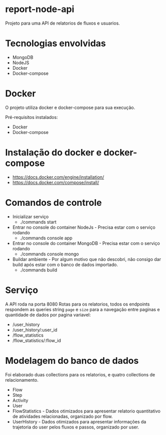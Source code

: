 # report-node-api

Projeto para uma API de relatorios de fluxos e usuarios.

# Tecnologias envolvidas
- MongoDB
- NodeJS
- Docker
- Docker-compose

# Docker
O projeto utiliza docker e docker-compose para sua execução.

Pré-requisitos instalados:
- Docker
- Docker-compose

# Instalação do docker e docker-compose

- https://docs.docker.com/engine/installation/
- https://docs.docker.com/compose/install/

# Comandos de controle

 - Inicializar serviço
   - ./commands start
 - Entrar no console do container NodeJs - Precisa estar com o serviço rodando
   - ./commands console app
 - Entrar no console do container MongoDB - Precisa estar com o serviço rodando
   - ./commands console mongo
 - Buildar ambiente - Por algum motivo que não descobri, não consigo dar build após estar com o banco de dados importado.
   - ./commands build
  
# Serviço

A API roda na porta 8080
Rotas para os relatorios, todos os endpoints respondem as queries string `page` e `size` para a navegação entre paginas e quantidade de dados por pagina variavel:
 - /user_history
 - /user_history/:user_id
 - /flow_statistics
 - /flow_statistics/:flow_id
 
 # Modelagem do banco de dados
 
 Foi elaborado duas collections para os relatorios, e quatro collections de relacionamento.
 
- Flow
- Step
- Activity
- User
- FlowStatistics - Dados otimizados para apresentar relatorio quantitativo de atividades relacionadas, organizado por flow.
- UserHistory - Dados otimizados para apresentar informações da trajetoria do user pelos fluxos e passos, organizado por user. 
 

